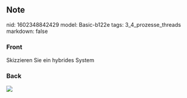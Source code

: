 ## Note
nid: 1602348842429
model: Basic-b122e
tags: 3_4_prozesse_threads
markdown: false

### Front
Skizzieren Sie ein hybrides System

### Back
<img src="paste-e15edf3c858634473c0f104b7fdbc6b6c38c1ff7.jpg">
